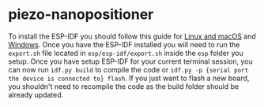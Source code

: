 # piezo-nanopositioner

To install the ESP-IDF you should follow this guide for [Linux and macOS](https://docs.espressif.com/projects/esp-idf/en/v5.2.1/esp32s3/get-started/linux-macos-setup.html) and [Windows](https://docs.espressif.com/projects/esp-idf/en/v5.2.1/esp32s3/get-started/windows-setup.html). Once you have the ESP-IDF installed you will need to run the `export.sh` file located in `esp/esp-idf/export.sh` inside the `esp` folder you setup. Once you have setup ESP-IDF for your current terminal session, you can now run `idf.py build` to compile the code or `idf.py -p {serial port the device is connected to} flash`. If you just want to flash a new board, you shouldn't need to recompile the code as the build folder should be already updated.
